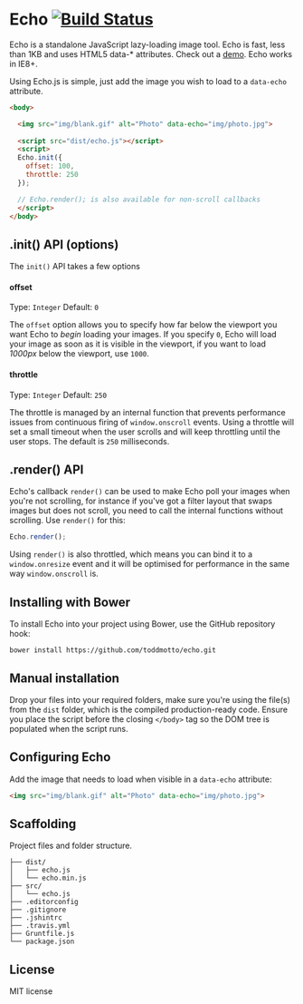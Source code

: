 # Echo [![Build Status](https://travis-ci.org/toddmotto/echo.png)](https://travis-ci.org/toddmotto/echo)

Echo is a standalone JavaScript lazy-loading image tool. Echo is fast, less than 1KB and uses HTML5 data-* attributes. Check out a [demo](http://toddmotto.com/labs/echo). Echo works in IE8+.

Using Echo.js is simple, just add the image you wish to load to a `data-echo`  attribute.

```html
<body>

  <img src="img/blank.gif" alt="Photo" data-echo="img/photo.jpg">
  
  <script src="dist/echo.js"></script>
  <script>
  Echo.init({
    offset: 100,
    throttle: 250
  });

  // Echo.render(); is also available for non-scroll callbacks
  </script>
</body>
```

## .init() API (options)

The `init()` API takes a few options

#### offset
Type: `Integer` Default: `0`

The `offset` option allows you to specify how far below the viewport you want Echo to _begin_ loading your images. If you specify `0`, Echo will load your image as soon as it is visible in the viewport, if you want to load _1000px_ below the viewport, use `1000`.

#### throttle
Type: `Integer` Default: `250`

The throttle is managed by an internal function that prevents performance issues from continuous firing of `window.onscroll` events. Using a throttle will set a small timeout when the user scrolls and will keep throttling until the user stops. The default is `250` milliseconds.

## .render() API

Echo's callback `render()` can be used to make Echo poll your images when you're not scrolling, for instance if you've got a filter layout that swaps images but does not scroll, you need to call the internal functions without scrolling. Use `render()` for this:

```js
Echo.render();
```

Using `render()` is also throttled, which means you can bind it to a `window.onresize` event and it will be optimised for performance in the same way `window.onscroll` is.

## Installing with Bower
To install Echo into your project using Bower, use the GitHub repository hook:

```
bower install https://github.com/toddmotto/echo.git
```

## Manual installation
Drop your files into your required folders, make sure you're using the file(s) from the `dist` folder, which is the compiled production-ready code. Ensure you place the script before the closing `</body>` tag so the DOM tree is populated when the script runs.

## Configuring Echo
Add the image that needs to load when visible in a `data-echo` attribute:

```html
<img src="img/blank.gif" alt="Photo" data-echo="img/photo.jpg">
```

## Scaffolding
Project files and folder structure.

```
├── dist/
│   ├── echo.js
│   └── echo.min.js
├── src/
│   └── echo.js
├── .editorconfig
├── .gitignore
├── .jshintrc
├── .travis.yml
├── Gruntfile.js
└── package.json
```

## License
MIT license
